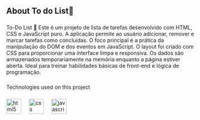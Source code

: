 <h2 align="left">About To do List📝</h2>

###

<p align="left">To-Do List 📝 Este é um projeto de lista de tarefas desenvolvido com HTML, CSS e JavaScript puro. A aplicação permite ao usuário adicionar, remover e marcar tarefas como concluídas. O foco principal é a prática da manipulação do DOM e dos eventos em JavaScript. O layout foi criado com CSS para proporcionar uma interface limpa e responsiva. Os dados são armazenados temporariamente na memória enquanto a página estiver aberta. Ideal para treinar habilidades básicas de front-end e lógica de programação.</p>

###

<p align="left">Technologies used on this project</p>

###

<div align="left">
  <img src="https://cdn.jsdelivr.net/gh/devicons/devicon/icons/html5/html5-original.svg" height="40" alt="html5 logo"  />
  <img width="12" />
  <img src="https://cdn.jsdelivr.net/gh/devicons/devicon/icons/css3/css3-original.svg" height="40" alt="css logo"  />
  <img width="12" />
  <img src="https://cdn.jsdelivr.net/gh/devicons/devicon/icons/javascript/javascript-original.svg" height="40" alt="javascript logo"  />
</div>

###
